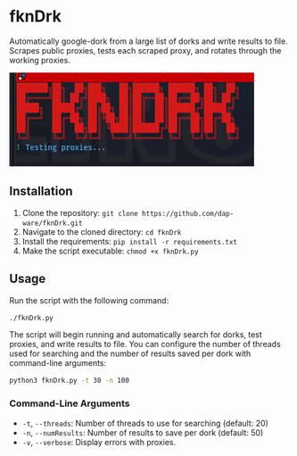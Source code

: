 # fknDrk

Automatically google-dork from a large list of dorks and write results to file. Scrapes public proxies, tests each scraped proxy, and rotates through the working proxies.

![fknDrk Screenshot](fkndrk.png)

## Installation

1. Clone the repository: `git clone https://github.com/dap-ware/fknDrk.git`
2. Navigate to the cloned directory: `cd fknDrk`
3. Install the requirements: `pip install -r requirements.txt`
4. Make the script executable: `chmod +x fknDrk.py`

## Usage

Run the script with the following command:
```bash
./fknDrk.py
```
The script will begin running and automatically search for dorks, test proxies, and write results to file. You can configure the number of threads used for searching and the number of results saved per dork with command-line arguments:
```bash
python3 fknDrk.py -t 30 -n 100
```

### Command-Line Arguments

- `-t`, `--threads`: Number of threads to use for searching (default: 20)
- `-n`, `--numResults`: Number of results to save per dork (default: 50)
- `-v`, `--verbose`: Display errors with proxies.
